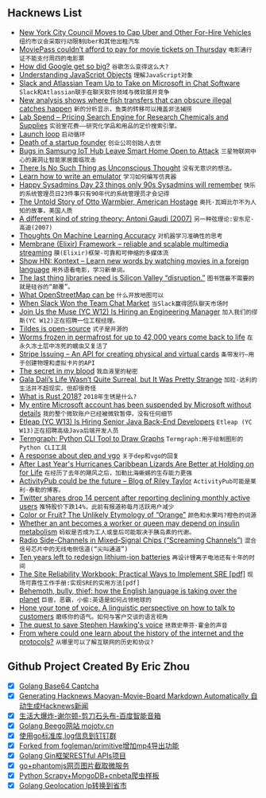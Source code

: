 ## Hacknews List


- [New York City Council Moves to Cap Uber and Other For-Hire Vehicles](https://www.nytimes.com/2018/07/26/nyregion/new-york-city-council-uber-limit.html)  `纽约市议会采取行动限制Uber和其他出租汽车`
- [MoviePass couldn’t afford to pay for movie tickets on Thursday](https://money.cnn.com/2018/07/27/media/moviepass-service-outage/index.html)  `电影通行证不能支付周四的电影票`
- [How did Google get so big?](https://www.cbsnews.com/news/how-did-google-get-so-big/)  `谷歌怎么变得这么大?`
- [Understanding JavaScript Objects](https://blog.halolabs.io/understanding-javascript-objects-d31cd24ca60f)  `理解JavaScript对象`
- [Slack and Atlassian Team Up to Take on Microsoft in Chat Software](https://www.bloomberg.com/news/articles/2018-07-26/slack-and-atlassian-team-up-to-take-on-microsoft-in-chat-software)  `Slack和Atlassian联手在聊天软件领域与微软展开竞争`
- [New analysis shows where fish transfers that can obscure illegal catches happen](https://www.scientificamerican.com/article/science-closes-in-on-big-scale-fish-poachers-in-the-wild-wet/)  `新的分析显示，鱼类的转移可以掩盖非法捕捞`
- [Lab Spend – Pricing Search Engine for Research Chemicals and Supplies](http://www.labspend.com)  `实验室花费——研究化学品和用品的定价搜索引擎。`
- [Launch loop](https://en.wikipedia.org/wiki/Launch_loop)  `启动循环`
- [Death of a startup founder](https://factordaily.com/attune-arvindkumar-alagarswamy/)  `创业公司创始人去世`
- [Bugs in Samsung IoT Hub Leave Smart Home Open to Attack](https://threatpost.com/bugs-in-samsung-iot-hub-leave-smart-home-open-to-attack/134454/)  `三星物联网中心的漏洞让智能家居面临攻击`
- [There Is No Such Thing as Unconscious Thought](http://nautil.us/issue/62/systems/there-is-no-such-thing-as-unconscious-thought)  `没有无意识的想法。`
- [Learn how to write an emulator](http://www.emulator101.com/)  `学习如何编写仿真器`
- [Happy Sysadmins Day 23 things only 90s Sysadmins will remember](https://discoposse.com/2018/03/20/23-things-only-90s-sysadmins-will-remember/)  `快乐的系统管理员日23件事只有90年代的系统管理员才会记得`
- [The Untold Story of Otto Warmbier, American Hostage](https://www.gq.com/story/otto-warmbier-north-korea-american-hostage-true-story)  `奥托·瓦姆比尔不为人知的故事，美国人质`
- [A different kind of string theory: Antoni Gaudi (2007)](https://memetician.livejournal.com/201202.html)  `另一种弦理论:安东尼·高迪(2007)`
- [Thoughts On Machine Learning Accuracy](https://aws.amazon.com/blogs/aws/thoughts-on-machine-learning-accuracy/)  `对机器学习准确性的思考`
- [Membrane (Elixir) Framework – reliable and scalable multimedia streaming](https://www.membraneframework.org)  `膜(Elixir)框架-可靠和可伸缩的多媒体流`
- [Show HN: Kontext – Learn new words by watching movies in a foreign language](https://kontext.xyz/)  `用外语看电影，学习新单词。`
- [The last thing libraries need is Silicon Valley “disruption.”](https://www.vox.com/first-person/2018/7/26/17616516/amazon-silicon-valley-libraries-forbes)  `图书馆最不需要的就是硅谷的“颠覆”。`
- [What OpenStreetMap can be](http://blog.systemed.net/post/15)  `什么开放地图可以`
- [When Slack Won the Team Chat Market](https://zapier.com/blog/slack-versus-hipchat/)  `当Slack赢得团队聊天市场时`
- [Join Us the  Muse (YC W12) Is Hiring an Engineering Manager](https://www.themuse.com/jobs/themuse/engineering-manager-9b5605)  `加入我们的缪斯(YC W12)正在招聘一位工程经理。`
- [Tildes is open-source](https://blog.tildes.net/open-source)  `式子是开源的`
- [Worms frozen in permafrost for up to 42,000 years come back to life](http://siberiantimes.com/science/casestudy/news/worms-frozen-in-permafrost-for-up-to-42000-years-come-back-to-life/)  `在永久冻土层中冻死的蠕虫又复活了`
- [Stripe Issuing – An API for creating physical and virtual cards](https://stripe.com/issuing)  `条带发行—用于创建物理和虚拟卡片的API`
- [The secret in my blood](https://www.bbc.co.uk/news/resources/idt-sh/the_secret_in_my_blood)  `我血液里的秘密`
- [Gala Dalí’s Life Wasn’t Quite Surreal, but It Was Pretty Strange](https://www.nytimes.com/2018/07/25/arts/design/gala-salvador-dali-exhibition.html)  `加拉·达利的生活并不超现实，但却很奇怪`
- [What is Rust 2018?](https://blog.rust-lang.org/2018/07/27/what-is-rust-2018.html)  `2018年生锈是什么?`
- [My entire Microsoft account has been suspended by Microsoft without details](item?id=17627093)  `我的整个微软账户已经被微软暂停，没有任何细节`
- [Etleap (YC W13) Is Hiring Senior Java Back-End Developers](item?id=17627890)  `Etleap (YC W13)正在招聘高级Java后端开发人员`
- [Termgraph: Python CLI Tool to Draw Graphs](https://github.com/mkaz/termgraph)  `Termgraph:用于绘制图形的Python CLI工具`
- [A response about dep and vgo](https://peter.bourgon.org/blog/2018/07/27/a-response-about-dep-and-vgo.html)  `关于dep和vgo的回复`
- [After Last Year&#39;s Hurricanes Caribbean Lizards Are Better at Holding on for Life](https://www.theatlantic.com/science/archive/2018/07/hurricanes-irma-maria-lizard-grip/566006/?single_page=true)  `在经历了去年的飓风之后，加勒比海蜥蜴的生存能力更强`
- [ActivityPub could be the future – Blog of Riley Taylor](https://blog.digitalscofflaw.com/articles/activitypub-could-be-the-future/)  `ActivityPub可能是莱利·泰勒的博客。`
- [Twitter shares drop 14 percent after reporting declining monthly active users](https://www.cnbc.com/2018/07/27/twitter-earnings-q2-2018.html)  `推特股价下跌14%，此前有报道称每月活跃用户减少`
- [Color or Fruit? The Unlikely Etymology of “Orange”](https://lithub.com/color-or-fruit-on-the-unlikely-etymology-of-orange/)  `颜色和水果吗?橙色的词源`
- [Whether an ant becomes a worker or queen may depend on insulin metabolism](https://www.nytimes.com/2018/07/26/science/ants-genes-queen.html)  `蚂蚁是否成为工人或皇后可能取决于胰岛素的代谢。`
- [Radio Side-Channels in Mixed-Signal Chips (“Screaming Channels”)](https://github.com/eurecom-s3/screaming_channels)  `混合信号芯片中的无线电侧信道(“尖叫通道”)`
- [Ten years left to redesign lithium-ion batteries](https://www.nature.com/articles/d41586-018-05752-3)  `再设计锂离子电池还有十年的时间`
- [The Site Reliability Workbook: Practical Ways to Implement SRE [pdf]](https://services.google.com/fh/files/misc/the-site-reliability-workbook-next18.pdf)  `现场可靠性工作手册:实现SRE的实用方法[pdf]`
- [Behemoth, bully, thief: how the English language is taking over the planet](https://www.theguardian.com/news/2018/jul/27/english-language-global-dominance)  `巨兽，恶霸，小偷:英语是如何占领地球的`
- [Hone your tone of voice. A linguistic perspective on how to talk to customers](https://unbabel.com/blog/tone-of-voice-linguistic-perspective/)  `磨练你的语气。如何与客户交谈的语言视角`
- [The quest to save Stephen Hawking&#39;s voice](https://www.sfchronicle.com/bayarea/article/The-Silicon-Valley-quest-to-preserve-Stephen-12759775.php)  `拯救史蒂芬·霍金的声音`
- [From where could one learn about the history of the internet and the protocols?](item?id=17607095)  `从哪里可以了解互联网的历史和协议?`

## Github Project Created By Eric Zhou

- [x] [Golang Base64 Captcha](https://github.com/mojocn/base64Captcha)
- [x] [Generating Hacknews Maoyan-Movie-Board Markdown Automatically 自动生成Hacknews新闻](https://github.com/dejavuzhou/md-genie)
- [x] [生活大爆炸-谢尔顿-剪刀石头布-百度智能音箱](https://github.com/mojocn/dueros-bang-game)
- [x] [Golang Beego网站 mojotv.cn](https://github.com/mojocn/www.mojotv.cn)
- [x] [使用go标准库,log信息到钉钉群](https://github.com/mojocn/dooger)
- [x] [Forked from fogleman/primitive增加mp4导出功能](https://github.com/mojocn/primitive)
- [x] [Golang Gin框架RESTful APIs项目](https://github.com/JJJJJJJerk/ezier-golang-web-api-framework)
- [x] [go+phantomjs网页图片截取微服务](https://github.com/mojocn/screen_shot)
- [x] [Python Scrapy+MongoDB+cnbeta爬虫样板](https://github.com/mojocn/scrapy_mongodb_boilerplate_cnbeta)
- [x] [Golang Geolocation Ip转换到省市](https://github.com/mojocn/ip2location)